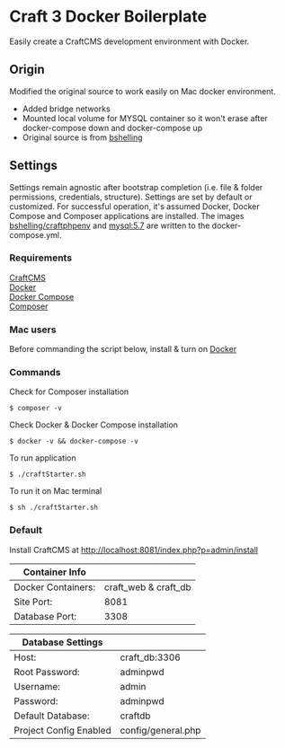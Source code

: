 # Craft 3 Docker Boilerplate

Easily create a CraftCMS development environment with Docker.

## Origin

Modified the original source to work easily on Mac docker environment.

- Added bridge networks
- Mounted local volume for MYSQL container so it won't erase after docker-compose down and docker-compose up
- Original source is from [bshelling](https://github.com/bshelling/craft-mac-n-cheez)

## Settings

Settings remain agnostic after bootstrap completion (i.e. file & folder permissions, credentials, structure). Settings are set by default or customized. For successful operation, it's assumed Docker, Docker Compose and Composer applications are installed. The images [bshelling/craftphpenv](https://cloud.docker.com/u/bshelling/repository/docker/bshelling/craftphpenv) and [mysql:5.7](https://hub.docker.com/_/mysql) are written to the docker-compose.yml.

### Requirements

[CraftCMS](https://www.craftcms.com)\
[Docker](https://www.docker.com)\
[Docker Compose](https://docs.docker.com/compose)\
[Composer](https://getcomposer.org/)

### Mac users

Before commanding the script below, install & turn on [Docker](https://docs.docker.com/docker-for-mac/install/)

### Commands

Check for Composer installation

```
$ composer -v
```

Check Docker & Docker Compose installation

```
$ docker -v && docker-compose -v
```

To run application

```
$ ./craftStarter.sh
```

To run it on Mac terminal

```
$ sh ./craftStarter.sh
```

### Default

Install CraftCMS at [http://localhost:8081/index.php?p=admin/install](http://localhost:8081/index.php?p=admin/install)

| Container Info     |                      |
| ------------------ | -------------------- |
| Docker Containers: | craft_web & craft_db |
| Site Port:         | 8081                 |
| Database Port:     | 3308                 |

| Database Settings      |                    |
| ---------------------- | ------------------ |
| Host:                  | craft_db:3306      |
| Root Password:         | adminpwd           |
| Username:              | admin              |
| Password:              | adminpwd           |
| Default Database:      | craftdb            |
| Project Config Enabled | config/general.php |
